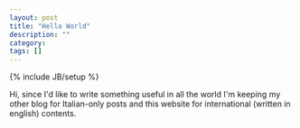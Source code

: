 ```yaml
---
layout: post
title: "Hello World"
description: ""
category:
tags: []
---
```

{% include JB/setup %}

Hi,
since I'd like to write something useful in all the world I'm keeping my other blog for Italian-only posts and this website for international (written in english) contents.